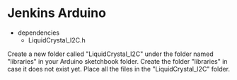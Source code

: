 # Jenkins Arduino 

- dependencies
    - LiquidCrystal_I2C.h

Create a new folder called "LiquidCrystal_I2C" under the folder named "libraries" in your Arduino sketchbook folder. Create the folder "libraries" in case it does not exist yet. Place all the files in the "LiquidCrystal_I2C" folder.
